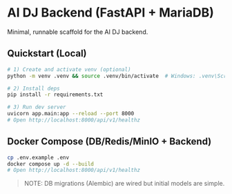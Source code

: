 # AI DJ Backend (FastAPI + MariaDB)

Minimal, runnable scaffold for the AI DJ backend.

## Quickstart (Local)
```bash
# 1) Create and activate venv (optional)
python -m venv .venv && source .venv/bin/activate  # Windows: .venv\Scripts\activate

# 2) Install deps
pip install -r requirements.txt

# 3) Run dev server
uvicorn app.main:app --reload --port 8000
# Open http://localhost:8000/api/v1/healthz
```

## Docker Compose (DB/Redis/MinIO + Backend)
```bash
cp .env.example .env
docker compose up -d --build
# Open http://localhost:8000/api/v1/healthz
```

> NOTE: DB migrations (Alembic) are wired but initial models are simple.
